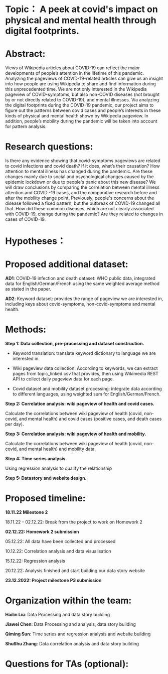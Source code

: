 # Topic： A peek at covid's impact on physical and mental health through digital footprints.

# Abstract:
Views of Wikipedia articles about COVID-19 can reflect the major developments of people’s attention in the lifetime of this pandemic. Analyzing the pageviews of COVID-19-related articles can give us an insight into how people are using Wikipedia to share and find information during this unprecedented time. We are not only interested in the Wikipedia pageview of COVID-symptoms, but also non-COVID diseases (not brought by or not directly related to COVID-19), and mental illnesses. Via analyzing the digital footprints during the COVID-19 pandemic, our project aims to figure out the patterns between covid cases and people’s interests in these kinds of physical and mental health shown by Wikipedia pageview. In addition, people’s mobility during the pandemic will be taken into account for pattern analysis. 



# Research questions:


Is there any evidence showing that covid-symptoms pageviews are related to covid infections and covid death? If it does, what’s their causation?
How attention to mental illness has changed during the pandemic. Are these changes mainly due to social and psychological changes caused by the epidemic lockdown or due to people's panic about this new disease? We will draw conclusions by comparing the correlation between mental illness attention and COVID -19 cases, and the comparative research before and after the mobility change point.
Previously, people's concerns about the disease followed a fixed pattern, but the outbreak of COVID-19 changed all that. How did these common diseases, which are not clearly associated with COVID-19, change during the pandemic? Are they related to changes in cases of COVID-19.

# Hypotheses：
 

# Proposed additional dataset:
**AD1**: COVID-19 infection and death dataset: WHO public data, integrated data for English/German/French using the same weighted average method as stated in the paper.

**AD2**: Keyword dataset: provides the range of pageview we are interested in, including keys about covid-symptoms, non-covid-symptoms and mental health.

# Methods:

**Step 1: Data collection, pre-processing and dataset construction.**

- Keyword translation: translate keyword dictionary to language we are interested in. 

- Wiki pageview data collection: According to keywords, we can extract pages from topic_linked.csv that provides, then using Wikimedia REST API to collect daily pageview data for each page. 

- Covid dataset and mobility dataset processing: integrate data according to different languages, using weighted sum for English/German/French.

**Step 2: Correlation analysis: wiki pageview of health and covid cases.**

Calculate the correlations between wiki pageview of health (covid, non-covid, and mental health) and covid cases (positive cases, and death cases per day). 

**Step 3: Correlation analysis: wiki pageview of health and mobility.**

Calculate the correlations between wiki pageview of health (covid, non-covid, and mental health) and mobility data. 

**Step 4: Time series analysis.**

Using regression analysis to qualify the relationship

**Step 5: Datastory and website design.**


# Proposed timeline:

**18.11.22 Milestone 2**

18.11.22 - 02.12.22: Break from the project to work on Homework 2

**02.12.22: Homework 2 submission**

05.12.22: All data have been collected and processed

10.12.22: Correlation analysis and data visualisation 

15.12.22: Regression analysis

20.12.22: Analysis finished and start building our data story website

**23.12.2022: Project milestone P3 submission**

# Organization within the team:

**Hailin Liu**: Data Processing and data story building 

**Jiawei Chen**: Data Processing and analysis, data story building  

**Qiming Sun**: Time series and regression analysis and website building

**ShuShu Zhang**: Data correlation analysis and data story building 

# Questions for TAs (optional): 

